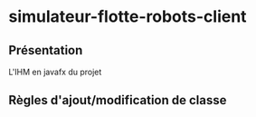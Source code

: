 # simulateur-flotte-robots-client

## Présentation

L'IHM en javafx du projet

## Règles d'ajout/modification de classe
